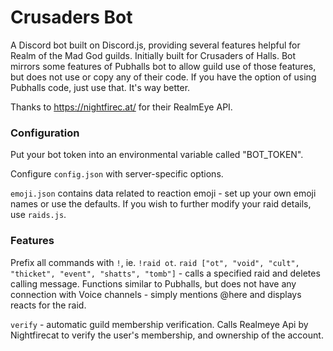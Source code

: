 # Crusaders Bot
A Discord bot built on Discord.js, providing several features helpful for Realm of the Mad God guilds.
Initially built for Crusaders of Halls.
Bot mirrors some features of Pubhalls bot to allow guild use of those features, but does not use or copy any of their code.
If you have the option of using Pubhalls code, just use that. It's way better.

Thanks to https://nightfirec.at/ for their RealmEye API.

### Configuration

Put your bot token into an environmental variable called "BOT_TOKEN".

Configure `config.json` with server-specific options.

`emoji.json` contains data related to reaction emoji - set up your own emoji names or use the defaults. If you wish to further modify your raid details, use `raids.js`.

### Features
Prefix all commands with `!`, ie. `!raid ot`.
`raid ["ot", "void", "cult", "thicket", "event", "shatts", "tomb"]` - calls a specified raid and deletes calling message. Functions similar to Pubhalls, but does not have any connection with Voice channels - simply mentions @here and displays reacts for the raid.

`verify` - automatic guild membership verification. Calls Realmeye Api by Nightfirecat to verify the user's membership, and ownership of the account.